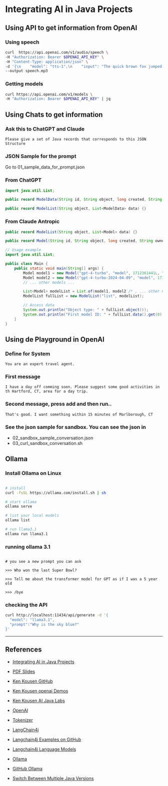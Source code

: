 # Integrating AI in Java Projects


## Using  API to get information from OpenAI

### Using speech 
```bash
curl  https://api.openai.com/v1/audio/speech \
-H "Authorization: Bearer $OPENAI_API_KEY" \
-H "Content-Type: application/json" \
-d '{\n    "model": "tts-1",\n    "input": "The quick brown fox jumped over the lazy dog.",\n    "voice": "alloy"\n  }' \
--output speech.mp3
```

### Getting models
```bash
curl https://api.openai.com/v1/models \
-H "Authorization: Bearer $OPENAI_API_KEY" | jq
```


## Using Chats to get information

### Ask this to ChatGPT and Claude  
```text
Please give a set of Java records that corresponds to this JSON Structure 
```

### JSON Sample for the prompt
Go to 01_sample_data_for_prompt.json

### From ChatGPT
```java
import java.util.List;

public record ModelData(String id, String object, long created, String owned_by) {}

public record ModelList(String object, List<ModelData> data) {}

```

### From Claude Antropic
```java
public record ModelList(String object, List<Model> data) {}

public record Model(String id, String object, long created, String ownedBy) {}

// Usage example
import java.util.List;

public class Main {
    public static void main(String[] args) {
        Model model1 = new Model("gpt-4-turbo", "model", 1712361441L, "system");
        Model model2 = new Model("gpt-4-turbo-2024-04-09", "model", 1712601677L, "system");
        // ... other models ...

        List<Model> modelList = List.of(model1, model2 /* , ... other models ... */);
        ModelList fullList = new ModelList("list", modelList);

        // Access data
        System.out.println("Object type: " + fullList.object());
        System.out.println("First model ID: " + fullList.data().get(0).id());
    }
}
```





## Using de Playground in OpenAI

### Define for System
```text
You are an expert travel agent.
```

### First message
```text
I have a day off comming soon. Please suggest some good activities in th Hartford, CT, area for a day trip.
```

### Second message, press add and then run..
```text
That's good. I want something within 15 minutes of Marlborough, CT
```

### See the json sample for sandbox.  You can see the json in
- 02_sandbox_sample_conversation.json
- 03_curl_sandbox_conversation.sh


## Ollama

### Install Ollama on Linux
```bash

# install
curl -fsSL https://ollama.com/install.sh | sh

# start ollama
ollama serve

# list your local models
ollama list

# run llama3.1
ollama run llama3.1

```

### running ollama 3.1
```text

# you see a new prompt you can ask

>>> Who won the last Super Bowl?

>>> Tell me about the transformer model for GPT as if I was a 5 year old

>>> /bye

```

### checking the API
```bash
curl http://localhost:11434/api/generate -d '{
  "model": "llama3.1",
  "prompt":"Why is the sky blue?"
}'
```



---

## References
- [Integrating AI in Java Projects](https://learning.oreilly.com/live-events/integrating-ai-in-java-projects/0642572001330/)
- [PDF Slides](https://on24static.akamaized.net/event/46/36/71/1/rt/1/documents/resourceList1723822613461/integratingaiinjavaprojects1723822613461.pdf)
- [Ken Kousen GitHub](https://github.com/kousen)
- [Ken Kousen openai Demos](https://github.com/kousen/openaidemo)
- [Ken Kousen AI Java Labs](https://github.com/kousen/AiJavaLabs)

- [OpenAI](https://platform.openai.com/)
- [Tokenizer](https://platform.openai.com/tokenizer)

- [LangChain4j](https://docs.langchain4j.dev/)
- [Langchain4j Examples on GitHub](https://github.com/langchain4j/langchain4j-examples)
- [Langchain4j Language Models](https://docs.langchain4j.dev/category/language-models)

- [Ollama](https://ollama.com/)
- [GitHub Ollama](https://github.com/ollama/ollama)

- [Switch Between Multiple Java Versions](https://www.baeldung.com/linux/java-choose-default-version)
